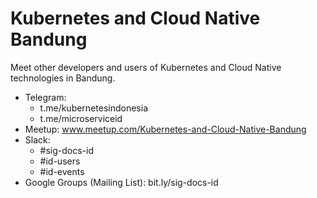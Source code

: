 # Kubernetes and Cloud Native Bandung

Meet other developers and users of Kubernetes and Cloud Native technologies in Bandung.

- Telegram: 	
  - t.me/kubernetesindonesia
  - t.me/microserviceid
- Meetup:		www.meetup.com/Kubernetes-and-Cloud-Native-Bandung
- Slack: 
  - #sig-docs-id
  - #id-users
  - #id-events
- Google Groups (Mailing List): bit.ly/sig-docs-id 